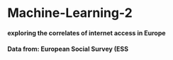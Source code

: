# Machine-Learning-2
#### exploring the correlates of internet access in Europe
#### Data from: European Social Survey (ESS
